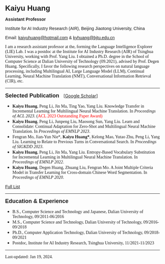 <b><font size=5 face="Arial">Kaiyu Huang</font></b>

<font face="Arial"><b>Assistant Professor</b>

Institute for AI Industry Research (AIR), Beijing Jiaotong University, China</font>

<font face="Arial">Email: kaiyuhuang@hotmail.com & kyhuang@bjtu.edu.cn</font>

<font face="Cambria">

I am a research assistant professor at the, forming the Language Intelligence Explorer (LIE) Lab. I was a postdoc at the Institute for AI Industry Research (AIR) of Tsinghua University, working with Prof. Yang Liu. I obtained a Ph.D. degree in the School of Computer Science at Dalian University of Technology (09.2021), advised by Prof. Degen Huang. Specifically, I favor the following research perspectives on natural language processing, including Multilingual AI, Large Language Model (LLM), Continual Learning, Neural Machine Translation (NMT), Conversational Information Retrieval (CIR), etc.

<!-- Moreover, I am also interested in Japanese. During my Ph.D., I have joined multiple research projects and foundations, including "The National Natural Science Foundation of China", "National Key R&D Program of China", etc.  -->
</font>

---

<b><font size=4 face="Arial">Selected Publication</font></b>&emsp;[[Google Scholar](https://scholar.google.com/citations?user=qAp-hS4AAAAJ&hl=zh-CN)]

- <font face="Cambria"><b>Kaiyu Huang</b>, Peng Li, Jin Ma, Ting Yao, Yang Liu. Knowledge Transfer in Incremental Learning for Multilingual Neural Machine Translation. In <i>Proceedings of ACL 2023</i>. (<font color='red'>ACL 2023 Outstanding Paper Award)</font></font>
- <font face="Cambria"><b>Kaiyu Huang</b>, Peng Li, Junpeng Liu, Maosong Sun, Yang Liu. Learn and Consolidate: Continual Adaptation for Zero-Shot and Multilingual Neural Machine Translation. In <i>Proceedings of EMNLP 2023</i>.</font>
- <font face="Cambria">Fengran Mo, Jian-Yun Nie\*, <b>Kaiyu Huang\*</b>, Kelong Mao, Yutao Zhu, Peng Li, Yang Liu. Learning to Relate to Previous Turns in Conversational Search. In <i>Proceedings of SIGKDD 2023</i>.</font>
- <font face="Cambria"><b>Kaiyu Huang</b>, Peng Li, Jin Ma, Yang Liu. Entropy-Based Vocabulary Substitution for Incremental Learning in Multilingual Neural Machine Translation. In <i>Proceedings of EMNLP 2022</i>.</font>
- <font face="Cambria"><b>Kaiyu Huang</b>, Degen Huang, Zhuang Liu, Fengran Mo. A Joint Multiple Criteria Model in Transfer Learning for Cross-domain Chinese Word Segmentation. In <i>Proceedings of EMNLP 2020</i>.</font>

<font face="Arial">[Full List](publications.html)</font>

---
<b><font size=4 face="Arial">Education & Experience</font></b>

* <font face="Cambria">B.S., Computer Science and Technology and Japanese, Dalian University of Technology, 09/2011-06/2016</font>
* <font face="Cambria">M.S., Computer Science and Technology, Dalian University of Technology, 09/2016-09/2018</font>
* <font face="Cambria">Ph.D., Computer Application Technology, Dalian University of Technology, 09/2018-09/2021</font>
* <font face="Cambria">Postdoc, Institute for AI Industry Research, Tsinghua University, 11/2021-11/2023</font>

---
<font face="Cambria">Last-updated: Jan 19, 2024.</font>